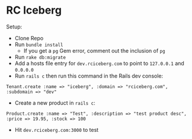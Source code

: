 RC Iceberg
====

Setup:

* Clone Repo
* Run `bundle install`
  * If you get a `pg` Gem error, comment out the inclusion of `pg`
* Run `rake db:migrate`
* Add a hosts file entry for `dev.rciceberg.com` to point to `127.0.0.1` and `0.0.0.0`
* Run `rails c` then run this command in the Rails dev console:
```
Tenant.create :name => "iceberg", :domain => "rciceberg.com", :subdomain => "dev"
```
* Create a new product in `rails c`:
```
Product.create :name => "Test", :description => "test product desc", :price => 19.95, :stock => 100
```
* Hit `dev.rciceberg.com:3000` to test
